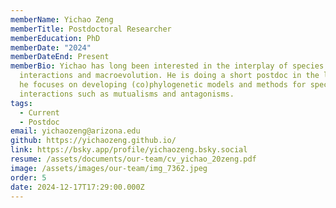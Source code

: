 ```yaml
---
memberName: Yichao Zeng
memberTitle: Postdoctoral Researcher
memberEducation: PhD
memberDate: "2024"
memberDateEnd: Present
memberBio: Yichao has long been interested in the interplay of species
  interactions and macroevolution. He is doing a short postdoc in the lab, where
  he focuses on developing (co)phylogenetic models and methods for species
  interactions such as mutualisms and antagonisms.
tags:
  - Current
  - Postdoc
email: yichaozeng@arizona.edu
github: https://yichaozeng.github.io/
link: https://bsky.app/profile/yichaozeng.bsky.social
resume: /assets/documents/our-team/cv_yichao_20zeng.pdf
image: /assets/images/our-team/img_7362.jpeg
order: 5
date: 2024-12-17T17:29:00.000Z
---
```

